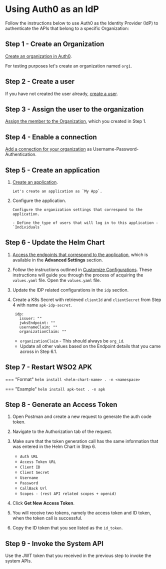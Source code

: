 # Using Auth0 as an IdP

Follow the instructions below to use Auth0 as the Identity Provider (IdP) to authenticate the APIs that belong to a specific Organization:

## Step 1 - Create an Organization

[Create an organization in Auth0](https://auth0.com/docs/manage-users/organizations/configure-organizations/create-organizations).

For testing purposes let's create an organization named `org1`.

## Step 2 - Create a user

If you have not created the user already, [create a user](https://auth0.com/docs/manage-users/user-accounts/create-users).

## Step 3 - Assign the user to the organization

[Assign the member to the Organization](https://auth0.com/docs/manage-users/organizations/configure-organizations/assign-members), which you created in Step 1.

## Step 4 - Enable a connection

[Add a connection for your organization](https://auth0.com/docs/manage-users/organizations/configure-organizations/enable-connections) as Username-Password-Authentication.

## Step 5 - Create an application

1. [Create an application](https://auth0.com/docs/get-started/auth0-overview/create-applications).
     
       Let's create an application as `My App`.

2. Configure the application.

       Configure the organization settings that correspond to the application.

       - Define the type of users that will log in to this application - `Individuals`

## Step 6 - Update the Helm Chart

1. [Access the endpoints that correspond to the application](https://auth0.com/docs/get-started/applications/application-settings#endpoints), which is available in the **Advanced Settings** section.
2. Follow the instructions outlined in [Customize Configurations](../../Customize-Configurations.md). These instructions will guide you through the process of acquiring the `values.yaml` file. Open the `values.yaml` file.
3. Update the IDP related configurations in the `idp` section.
4. Create a K8s Secret with retrieved `clientId` and `clientSecret` from Step 4 with name `apk-idp-secret`.

      ```
       idp:
         issuer: ""
         jwksEndpoint: ""      
         usernameClaim: ""
         organizationClaim: ""
      ```

      - `organizationClaim` - This should always be `org_id`.
      - Update all other values based on the Endpoint details that you came across in Step 6.1.

## Step 7 - Restart WSO2 APK

=== "Format"
	```
	helm install <helm-chart-name> . -n <namespace>
	```

=== "Example"
	```
	helm install apk-test . -n apk
	```


## Step 8 - Generate an Access Token

1. Open Postman and create a new request to generate the auth code token.
2. Navigate to the Authorization tab of the request.
3. Make sure that the token generation call has the same information that was entered in the Helm Chart in Step 6.

     - `Auth URL`
     - `Access Token URL`
     - `Client ID`
     - `Client Secret`
     - `Username`
     - `Password`
     - `CallBack Url`
     - `Scopes - (rest API related scopes + openid)`

4. Click **Get New Access Token**.
5. You will receive two tokens, namely the access token and ID token, when the token call is successful.
8. Copy the ID token that you see listed as the `id_token`.


## Step 9 - Invoke the System API

 Use the JWT token that you received in the previous step to invoke the system APIs.
